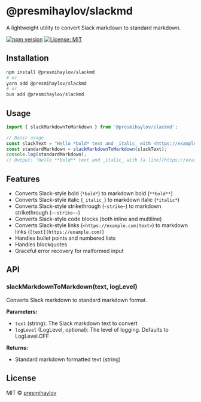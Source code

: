 # @presmihaylov/slackmd

A lightweight utility to convert Slack markdown to standard markdown.

[![npm version](https://img.shields.io/npm/v/@presmihaylov/slackmd.svg)](https://www.npmjs.com/package/@presmihaylov/slackmd)
[![License: MIT](https://img.shields.io/badge/License-MIT-yellow.svg)](https://opensource.org/licenses/MIT)

## Installation

```bash
npm install @presmihaylov/slackmd
# or
yarn add @presmihaylov/slackmd
# or
bun add @presmihaylov/slackmd
```

## Usage

```typescript
import { slackMarkdownToMarkdown } from '@presmihaylov/slackmd';

// Basic usage
const slackText = "Hello *bold* text and _italic_ with <https://example.com|a link>";
const standardMarkdown = slackMarkdownToMarkdown(slackText);
console.log(standardMarkdown);
// Output: "Hello **bold** text and _italic_ with [a link](https://example.com)"
```

## Features

- Converts Slack-style bold (`*bold*`) to markdown bold (`**bold**`)
- Converts Slack-style italic (`_italic_`) to markdown italic (`*italic*`)
- Converts Slack-style strikethrough (`~strike~`) to markdown strikethrough (`~~strike~~`)
- Converts Slack-style code blocks (both inline and multiline)
- Converts Slack-style links (`<https://example.com|text>`) to markdown links (`[text](https://example.com)`)
- Handles bullet points and numbered lists
- Handles blockquotes
- Graceful error recovery for malformed input

## API

### slackMarkdownToMarkdown(text, logLevel)

Converts Slack markdown to standard markdown format.

**Parameters:**
- `text` (string): The Slack markdown text to convert
- `logLevel` (LogLevel, optional): The level of logging. Defaults to LogLevel.OFF

**Returns:**
- Standard markdown formatted text (string)

## License

MIT © [presmihaylov](https://github.com/presmihaylov)
